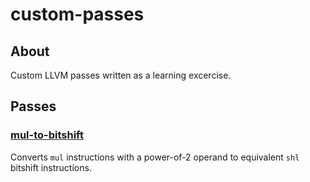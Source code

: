 # custom-passes
## About
Custom LLVM passes written as a learning excercise.

## Passes
### [mul-to-bitshift](lib/MulToBitshift.cpp)
Converts `mul` instructions with a power-of-2 operand to equivalent `shl` bitshift instructions.
